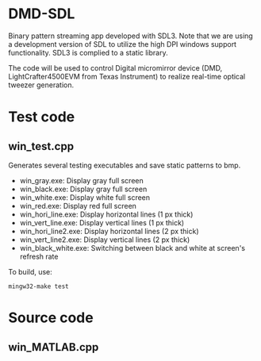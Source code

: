 # DMD-SDL
Binary pattern streaming app developed with SDL3. Note that we are using a development version of SDL to utilize the high DPI windows support functionality. SDL3 is complied to a static library.

The code will be used to control Digital micromirror device (DMD, LightCrafter4500EVM from Texas Instrument) to realize real-time optical tweezer generation.

# Test code
## win_test.cpp
Generates several testing executables and save static patterns to bmp.
- win_gray.exe: Display gray full screen
- win_black.exe: Display gray full screen
- win_white.exe: Display white full screen
- win_red.exe: Display red full screen
- win_hori_line.exe: Display horizontal lines (1 px thick)
- win_vert_line.exe: Display vertical lines (1 px thick)
- win_hori_line2.exe: Display horizontal lines (2 px thick)
- win_vert_line2.exe: Display vertical lines (2 px thick)
- win_black_white.exe: Switching between black and white at screen's refresh rate

To build, use: 
```
mingw32-make test
```

# Source code
## win_MATLAB.cpp
